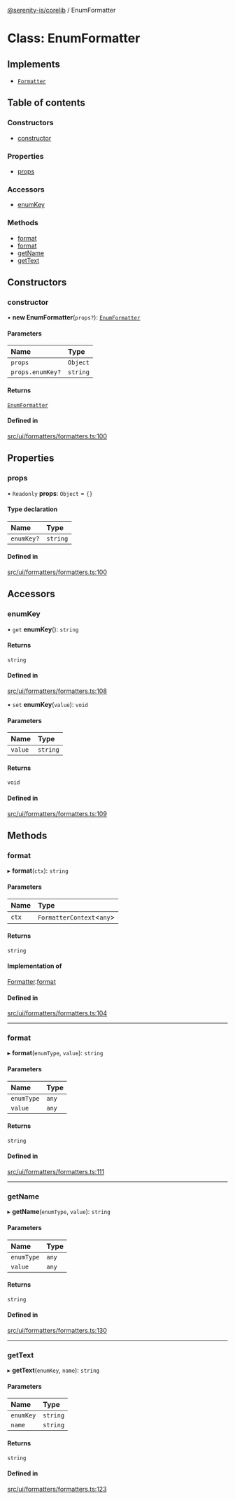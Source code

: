 [@serenity-is/corelib](../README.md) / EnumFormatter

# Class: EnumFormatter

## Implements

- [`Formatter`](../interfaces/Formatter.md)

## Table of contents

### Constructors

- [constructor](EnumFormatter.md#constructor)

### Properties

- [props](EnumFormatter.md#props)

### Accessors

- [enumKey](EnumFormatter.md#enumkey)

### Methods

- [format](EnumFormatter.md#format)
- [format](EnumFormatter.md#format-1)
- [getName](EnumFormatter.md#getname)
- [getText](EnumFormatter.md#gettext)

## Constructors

### constructor

• **new EnumFormatter**(`props?`): [`EnumFormatter`](EnumFormatter.md)

#### Parameters

| Name | Type |
| :------ | :------ |
| `props` | `Object` |
| `props.enumKey?` | `string` |

#### Returns

[`EnumFormatter`](EnumFormatter.md)

#### Defined in

[src/ui/formatters/formatters.ts:100](https://github.com/serenity-is/serenity/blob/master/packages/corelib/src/ui/formatters/formatters.ts#L100)

## Properties

### props

• `Readonly` **props**: `Object` = `{}`

#### Type declaration

| Name | Type |
| :------ | :------ |
| `enumKey?` | `string` |

#### Defined in

[src/ui/formatters/formatters.ts:100](https://github.com/serenity-is/serenity/blob/master/packages/corelib/src/ui/formatters/formatters.ts#L100)

## Accessors

### enumKey

• `get` **enumKey**(): `string`

#### Returns

`string`

#### Defined in

[src/ui/formatters/formatters.ts:108](https://github.com/serenity-is/serenity/blob/master/packages/corelib/src/ui/formatters/formatters.ts#L108)

• `set` **enumKey**(`value`): `void`

#### Parameters

| Name | Type |
| :------ | :------ |
| `value` | `string` |

#### Returns

`void`

#### Defined in

[src/ui/formatters/formatters.ts:109](https://github.com/serenity-is/serenity/blob/master/packages/corelib/src/ui/formatters/formatters.ts#L109)

## Methods

### format

▸ **format**(`ctx`): `string`

#### Parameters

| Name | Type |
| :------ | :------ |
| `ctx` | `FormatterContext`\<`any`\> |

#### Returns

`string`

#### Implementation of

[Formatter](../interfaces/Formatter.md).[format](../interfaces/Formatter.md#format)

#### Defined in

[src/ui/formatters/formatters.ts:104](https://github.com/serenity-is/serenity/blob/master/packages/corelib/src/ui/formatters/formatters.ts#L104)

___

### format

▸ **format**(`enumType`, `value`): `string`

#### Parameters

| Name | Type |
| :------ | :------ |
| `enumType` | `any` |
| `value` | `any` |

#### Returns

`string`

#### Defined in

[src/ui/formatters/formatters.ts:111](https://github.com/serenity-is/serenity/blob/master/packages/corelib/src/ui/formatters/formatters.ts#L111)

___

### getName

▸ **getName**(`enumType`, `value`): `string`

#### Parameters

| Name | Type |
| :------ | :------ |
| `enumType` | `any` |
| `value` | `any` |

#### Returns

`string`

#### Defined in

[src/ui/formatters/formatters.ts:130](https://github.com/serenity-is/serenity/blob/master/packages/corelib/src/ui/formatters/formatters.ts#L130)

___

### getText

▸ **getText**(`enumKey`, `name`): `string`

#### Parameters

| Name | Type |
| :------ | :------ |
| `enumKey` | `string` |
| `name` | `string` |

#### Returns

`string`

#### Defined in

[src/ui/formatters/formatters.ts:123](https://github.com/serenity-is/serenity/blob/master/packages/corelib/src/ui/formatters/formatters.ts#L123)
